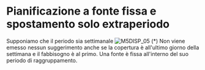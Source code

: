 # Pianificazione a fonte fissa e spostamento solo extraperiodo
Supponiamo che il periodo sia settimanale
![M5DISP_05](https://doc.smeup.com/immagini/M5CMRP_N8/M5DISP_05.png)
(\*) Non viene emesso nessun suggerimento anche se la copertura è all'ultimo giorno della settimana e il fabbisogno è al primo. Una fonte è fissa all'interno del suo periodo di raggruppamento.
